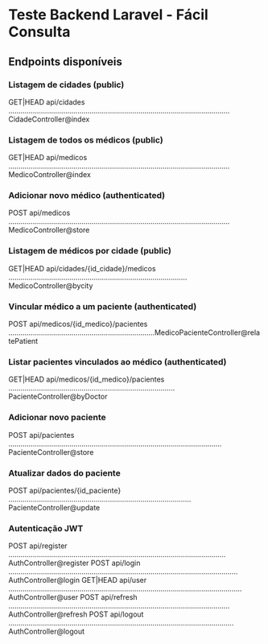 # Teste Backend Laravel - Fácil Consulta

## Endpoints disponíveis

### Listagem de cidades (public)
GET|HEAD   api/cidades ............................................................................................................. CidadeController@index
### Listagem de todos os médicos (public)
GET|HEAD   api/medicos ............................................................................................................. MedicoController@index
### Adicionar novo médico (authenticated)
POST       api/medicos ............................................................................................................. MedicoController@store
### Listagem de médicos por cidade (public)
GET|HEAD   api/cidades/{id_cidade}/medicos ........................................................................................ MedicoController@bycity
### Vincular médico a um paciente (authenticated)
POST       api/medicos/{id_medico}/pacientes ........................................................................MedicoPacienteController@relatePatient
### Listar pacientes vinculados ao médico (authenticated)
GET|HEAD   api/medicos/{id_medico}/pacientes .................................................................................. PacienteController@byDoctor
### Adicionar novo paciente
POST       api/pacientes ......................................................................................................... PacienteController@store
### Atualizar dados do paciente
POST       api/pacientes/{id_paciente} .......................................................................................... PacienteController@update

### Autenticação JWT
POST       api/register ........................................................................................................... AuthController@register
POST       api/login ................................................................................................................. AuthController@login
GET|HEAD   api/user ................................................................................................................... AuthController@user
POST       api/refresh ............................................................................................................. AuthController@refresh
POST       api/logout ............................................................................................................... AuthController@logout
